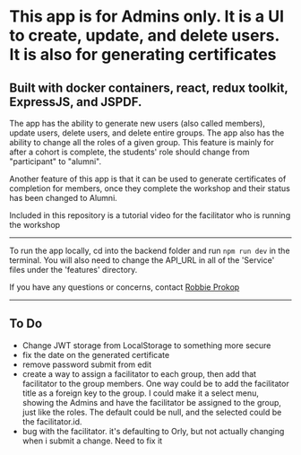 # This app is for Admins only. It is a UI to create, update, and delete users. It is also for generating certificates

## Built with docker containers, react, redux toolkit, ExpressJS, and JSPDF.

The app has the ability to generate new users (also called members), update users, delete users, and delete entire groups. The app also has the ability to change all the roles of a given group. This feature is mainly for after a cohort is complete, the students' role should change from "participant" to "alumni".

Another feature of this app is that it can be used to generate certificates of completion for members, once they complete the workshop and their status has been changed to Alumni.

Included in this repository is a tutorial video for the facilitator who is running the workshop

---

To run the app locally, cd into the backend folder and run
`npm run dev` in the terminal. You will also need to change the API_URL in all of the 'Service' files under the 'features' directory.

If you have any questions or concerns, contact [Robbie Prokop](https://dhammadevs.com)

---

## To Do

- Change JWT storage from LocalStorage to something more secure
- fix the date on the generated certificate
- remove password submit from edit
- create a way to assign a facilitator to each group, then add that facilitator to the group members. One way could be to add the facilitator title as a foreign key to the group. I could make it a select menu, showing the Admins and have the facilitator be assigned to the group, just like the roles. The default could be null, and the selected could be the facilitator.id.
- bug with the facilitator. it's defaulting to Orly, but not actually changing when i submit a change. Need to fix it
